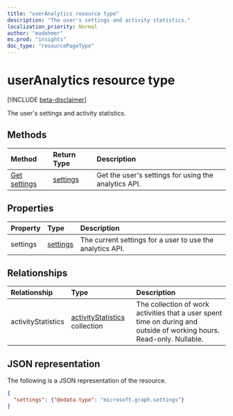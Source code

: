 ```yaml
---
title: "userAnalytics resource type"
description: "The user's settings and activity statistics."
localization_priority: Normal
author: "madehmer"
ms.prod: "insights"
doc_type: "resourcePageType"
---
```


# userAnalytics resource type

[!INCLUDE [beta-disclaimer](../../includes/beta-disclaimer.md)]

The user's settings and activity statistics.

## Methods

| Method       | Return Type | Description |
|:-------------|:------------|:------------|
[Get settings](../api/useranalytics-get-settings.md) | [settings](settings.md) | Get the user's settings for using the analytics API.|

## Properties

| Property     | Type        | Description |
|:-------------|:------------|:------------|
|settings|[settings](settings.md)|The current settings for a user to use the analytics API.|

## Relationships

| Relationship | Type        | Description |
|:-------------|:------------|:------------|
|activityStatistics|[activityStatistics](activitystatistics.md) collection| The collection of work activities that a user spent time on during and outside of working hours. Read-only. Nullable.|

## JSON representation

The following is a JSON representation of the resource.

<!-- {
  "blockType": "resource",
  "optionalProperties": [

  ],
  "@odata.type": "microsoft.graph.userAnalytics"
}-->

```json
{
  "settings": {"@odata.type": "microsoft.graph.settings"}
}
```

<!-- uuid: 16cd6b66-4b1a-43a1-adaf-3a886856ed98
2019-02-04 14:57:30 UTC -->
<!-- {
  "type": "#page.annotation",
  "description": "userAnalytics resource",
  "keywords": "",
  "section": "documentation",
  "tocPath": ""
}-->